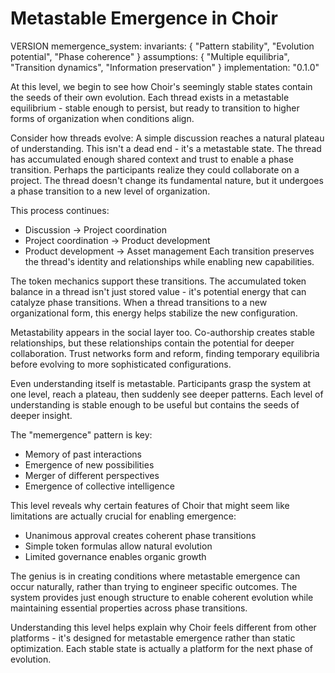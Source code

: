 # Metastable Emergence in Choir

VERSION memergence_system:
  invariants: {
    "Pattern stability",
    "Evolution potential",
    "Phase coherence"
  }
  assumptions: {
    "Multiple equilibria",
    "Transition dynamics",
    "Information preservation"
  }
  implementation: "0.1.0"

At this level, we begin to see how Choir's seemingly stable states contain the seeds of their own evolution. Each thread exists in a metastable equilibrium - stable enough to persist, but ready to transition to higher forms of organization when conditions align.

Consider how threads evolve:
A simple discussion reaches a natural plateau of understanding. This isn't a dead end - it's a metastable state. The thread has accumulated enough shared context and trust to enable a phase transition. Perhaps the participants realize they could collaborate on a project. The thread doesn't change its fundamental nature, but it undergoes a phase transition to a new level of organization.

This process continues:
- Discussion → Project coordination
- Project coordination → Product development
- Product development → Asset management
Each transition preserves the thread's identity and relationships while enabling new capabilities.

The token mechanics support these transitions. The accumulated token balance in a thread isn't just stored value - it's potential energy that can catalyze phase transitions. When a thread transitions to a new organizational form, this energy helps stabilize the new configuration.

Metastability appears in the social layer too. Co-authorship creates stable relationships, but these relationships contain the potential for deeper collaboration. Trust networks form and reform, finding temporary equilibria before evolving to more sophisticated configurations.

Even understanding itself is metastable. Participants grasp the system at one level, reach a plateau, then suddenly see deeper patterns. Each level of understanding is stable enough to be useful but contains the seeds of deeper insight.

The "memergence" pattern is key:
- Memory of past interactions
- Emergence of new possibilities
- Merger of different perspectives
- Emergence of collective intelligence

This level reveals why certain features of Choir that might seem like limitations are actually crucial for enabling emergence:
- Unanimous approval creates coherent phase transitions
- Simple token formulas allow natural evolution
- Limited governance enables organic growth

The genius is in creating conditions where metastable emergence can occur naturally, rather than trying to engineer specific outcomes. The system provides just enough structure to enable coherent evolution while maintaining essential properties across phase transitions.

Understanding this level helps explain why Choir feels different from other platforms - it's designed for metastable emergence rather than static optimization. Each stable state is actually a platform for the next phase of evolution.
